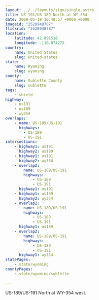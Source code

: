 ```yaml
---
layout: ../../layouts/sign/single.astro
title: US-191/US-189 North at WY-354
date: 2008-05-19 10:40:57 +0000 +0000
imageid: "2528948787"
flickrid: "2528948787"
location:
    latitude: 42.891518
    longitude: -110.074275
country:
    name: United States
    slug: united-states
state:
    name: Wyoming
    slug: wyoming
county:
    name: Sublette County
    slug: sublette
tags:
    - shield
highway:
    - us191
    - us189
    - wy354
overlaps:
    - name: US-189/US-191
      highways:
        - US-189
        - US-191
intersections:
    - highway1: us191
      highway2: us189
    - highway1: us191
      highway2: wy354
    - overlap2:
        name: US-189/US-191
        highways:
            - US-189
            - US-191
      highway1: us191
    - highway1: us189
      highway2: wy354
    - overlap2:
        name: US-189/US-191
        highways:
            - US-189
            - US-191
      highway1: us189
    - overlap2:
        name: US-189/US-191
        highways:
            - US-189
            - US-191
      highway1: wy354
statePages:
    - state/wyoming
countyPages:
    - state/wyoming/sublette

---
```

US-189/US-191 North at WY-354 west.